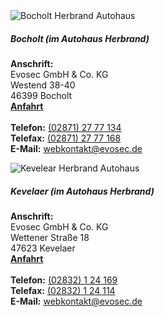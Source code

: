 <div class="row">
    <div class="col-md-2">
        <img src="{{ "/assets/img/AutohausBocholt.jpg?v=" | append: site.github.build_revision | relative_url }}" class="card-img" alt="Bocholt Herbrand Autohaus">
    </div>
    <div class="col-md-4">
        <div class="card-body">
        <h5 class="card-title">Bocholt (im Autohaus Herbrand)</h5>
            <p class="card-text">
                <strong>Anschrift:</strong><br>
                Evosec GmbH & Co. KG<br>
                Westend 38-40<br>
                46399 Bocholt<br>
                <strong><a href="https://www.google.de/maps?f=q&source=s_q&hl=de&geocode&q=Westend+38-40,+Bocholt&aq&sll=51.151786,10.415039&sspn=13.523402,39.506836&
                ie=UTF8&hq&hnear=Westend+38,+Bocholt+46399+Bocholt,+Borken,+Nordrhein-Westfalen&ll=51.83941,6.603363&spn=0.006496,0.01929&z=16&iwloc=A">Anfahrt</a></strong><br>
                <br>
                <strong>Telefon:</strong> <a href="tel:(02871) 27 77 134">(02871) 27 77 134</a><br>
                <strong>Telefax:</strong> <a href="fax:(02871) 27 77 168">(02871) 27 77 168</a><br>
                <strong>E-Mail:</strong> <a href="mailto:webkontakt@evosec.de">webkontakt@evosec.de</a><br>
            </p>
        </div>
    </div>
    <div class="col-md-2">
        <img src="{{ "/assets/img/AutohausKevelaer.jpg?v=" | append: site.github.build_revision | relative_url }}" class="card-img" alt="Kevelear Herbrand Autohaus">
    </div>
    <div class="col-md-4">
        <div class="card-body">
        <h5 class="card-title">Kevelaer (im Autohaus Herbrand)</h5>
            <p class="card-text">
                <strong>Anschrift:</strong><br>
                Evosec GmbH & Co. KG<br>
                Wettener Straße 18<br>
                47623 Kevelaer<br>
                <strong><a href="https://www.google.de/maps?f=q&source=s_q&hl=de&geocode&q=Wettener+Stra%C3%9Fe+18,+Kevelaer&aq&sll=51.621427,6.720886&sspn=0.835566,2.469177&ie=UTF8&hq&hnear=Wettener+Stra%C3%9Fe+18,+Kevelaer+47623+Kevelaer,+Kleve,+Nordrhein-Westfalen&ll=51.58319,6.254869&spn=0.006533,0.01929&z=16&iwloc=A">Anfahrt</a></strong><br>
                <br>
                <strong>Telefon:</strong> <a href="tel:(02832) 1 24 169">(02832) 1 24 169</a><br>
                <strong>Telefax:</strong> <a href="fax:(02832) 1 24 114">(02832) 1 24 114</a><br>
                <strong>E-Mail:</strong> <a href="mailto:webkontakt@evosec.de">webkontakt@evosec.de</a><br>
            </p>
        </div>
    </div>
</div>